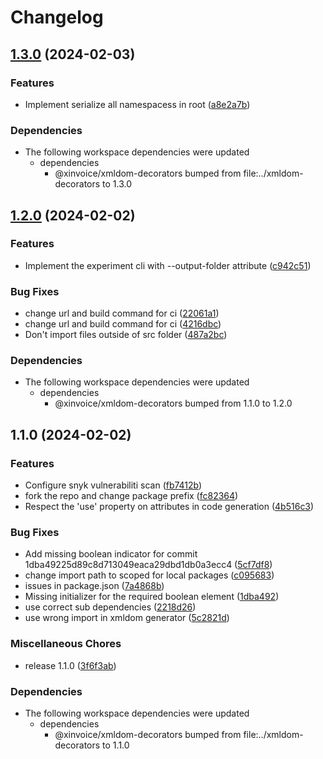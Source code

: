 # Changelog

## [1.3.0](https://github.com/xinvoice/xmldom-decorators/compare/xmldom-decorators-cli-v1.2.0...xmldom-decorators-cli-v1.3.0) (2024-02-03)


### Features

* Implement serialize all namespacess in root ([a8e2a7b](https://github.com/xinvoice/xmldom-decorators/commit/a8e2a7b74117aedf8c50698f37461aa28aabd79e))


### Dependencies

* The following workspace dependencies were updated
  * dependencies
    * @xinvoice/xmldom-decorators bumped from file:../xmldom-decorators to 1.3.0

## [1.2.0](https://github.com/xinvoice/xmldom-decorators/compare/xmldom-decorators-cli-v1.1.0...xmldom-decorators-cli-v1.2.0) (2024-02-02)


### Features

* Implement the experiment cli with --output-folder attribute ([c942c51](https://github.com/xinvoice/xmldom-decorators/commit/c942c51c2e51a20314c5ff6adfe2eeca7fb9a13a))


### Bug Fixes

* change url and build command for ci ([22061a1](https://github.com/xinvoice/xmldom-decorators/commit/22061a1351fcaf941fe0cfa5dcd56b406fa07b92))
* change url and build command for ci ([4216dbc](https://github.com/xinvoice/xmldom-decorators/commit/4216dbcf7bc3fad5c2c7d240b2733ae144d4f1c1))
* Don't import files outside of src folder ([487a2bc](https://github.com/xinvoice/xmldom-decorators/commit/487a2bc34d92190e002ae5e1eae6fb4cf6b6916b))


### Dependencies

* The following workspace dependencies were updated
  * dependencies
    * @xinvoice/xmldom-decorators bumped from 1.1.0 to 1.2.0

## 1.1.0 (2024-02-02)


### Features

* Configure snyk vulnerabiliti scan ([fb7412b](https://github.com/xinvoice/xmldom-decorators/commit/fb7412b4d34bd343283245f01d93b84f09bcd2c6))
* fork the repo and change package prefix ([fc82364](https://github.com/xinvoice/xmldom-decorators/commit/fc82364ad47791de99e579e9b226697453fce349))
* Respect the 'use' property on attributes in code generation ([4b516c3](https://github.com/xinvoice/xmldom-decorators/commit/4b516c3688447f3acb307e56b966ba2081ba9c29))


### Bug Fixes

* Add missing boolean indicator for commit 1dba49225d89c8d713049eaca29dbd1db0a3ecc4 ([5cf7df8](https://github.com/xinvoice/xmldom-decorators/commit/5cf7df82ae457518e31c23be738a2188e09bf22a))
* change import path to scoped for local packages ([c095683](https://github.com/xinvoice/xmldom-decorators/commit/c095683b0525a4d5bc67630d6d6535b48457bd40))
* issues in package.json ([7a4868b](https://github.com/xinvoice/xmldom-decorators/commit/7a4868b781bc15df7973c13f5f62358cfd3f0dc7))
* Missing initializer for the required boolean element ([1dba492](https://github.com/xinvoice/xmldom-decorators/commit/1dba49225d89c8d713049eaca29dbd1db0a3ecc4))
* use correct sub dependencies ([2218d26](https://github.com/xinvoice/xmldom-decorators/commit/2218d267cb12dd0d5d6d93fa3b49c45ee33f9f7a))
* use wrong import in xmldom generator ([5c2821d](https://github.com/xinvoice/xmldom-decorators/commit/5c2821df3fd4217094beae91ca2aeb16fd8de4c9))


### Miscellaneous Chores

* release 1.1.0 ([3f6f3ab](https://github.com/xinvoice/xmldom-decorators/commit/3f6f3abc7499cc915d0edcfa3f2938fa5c598c0d))


### Dependencies

* The following workspace dependencies were updated
  * dependencies
    * @xinvoice/xmldom-decorators bumped from file:../xmldom-decorators to 1.1.0
